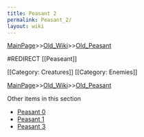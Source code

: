 ```yaml
---
title: Peasant 2
permalink: Peasant_2/
layout: wiki
---
```


[MainPage](/keeperrl_wiki/ "wikilink")>>[Old_Wiki](/keeperrl_wiki/Old_Wiki "wikilink")>>[Old_Peasant](/keeperrl_wiki/Old_Peasant "wikilink")

#REDIRECT [[Peaseant]]

[[Category: Creatures]]
[[Category: Enemies]]

[MainPage](/keeperrl_wiki/ "wikilink")>>[Old_Wiki](/keeperrl_wiki/Old_Wiki "wikilink")>>[Old_Peasant](/keeperrl_wiki/Old_Peasant "wikilink")

Other items in this section
-    [Peasant 0](/keeperrl_wiki/Peasant_0 "wikilink")
-    [Peasant 1](/keeperrl_wiki/Peasant_1 "wikilink")
-    [Peasant 3](/keeperrl_wiki/Peasant_3 "wikilink")
